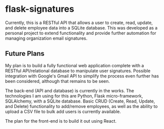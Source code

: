 # flask-signatures

Currently, this is a RESTful API that allows a user to create, read, update, and delete employee data into a SQLite database. This was developed as a personal project to extend functionality and provide further automation for managing organization email signatures.

## Future Plans

My plan is to build a fully functional web application complete with a RESTful API/relational database to manipulate user signatures. Possible integration with Google's Gmail API to simplify the process even further has been considered, although that remains to be seen.

The back-end (API and database) is currently in the works. The technologies I am using for this are Python, Flask micro-framework, SQLAlchemy, with a SQLite database. Basic CRUD (Create, Read, Update, and Delete) functionality to add/remove employees, as well as the ability to upload a CSV file to bulk add users is currently available.

The plan for the front-end is to build it out using React.
